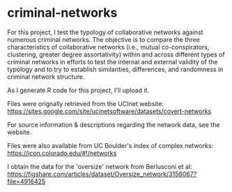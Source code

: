 # criminal-networks

For this project, I test the typology of collaborative networks against numerous criminal networks. The objective is to compare the three characteristics of collaborative networks (i.e., mutual co-conspirators, clustering, greater degree assortativity) within and across different types of criminal networks in efforts to test the internal and external validity of the typology and to try to establish similarities, differences, and randomness in criminal network structure.

As I generate R code for this project, I'll upload it.

Files were orignally retrieved from the UCInet website: https://sites.google.com/site/ucinetsoftware/datasets/covert-networks

For source information & descriptions regarding the network data, see the website.

Files were also available from UC Boulder's index of complex networks:
https://icon.colorado.edu/#!/networks

I obtain the data for the 'oversize' network from Berlusconi et al:
https://figshare.com/articles/dataset/Oversize_network/3156067?file=4916425

